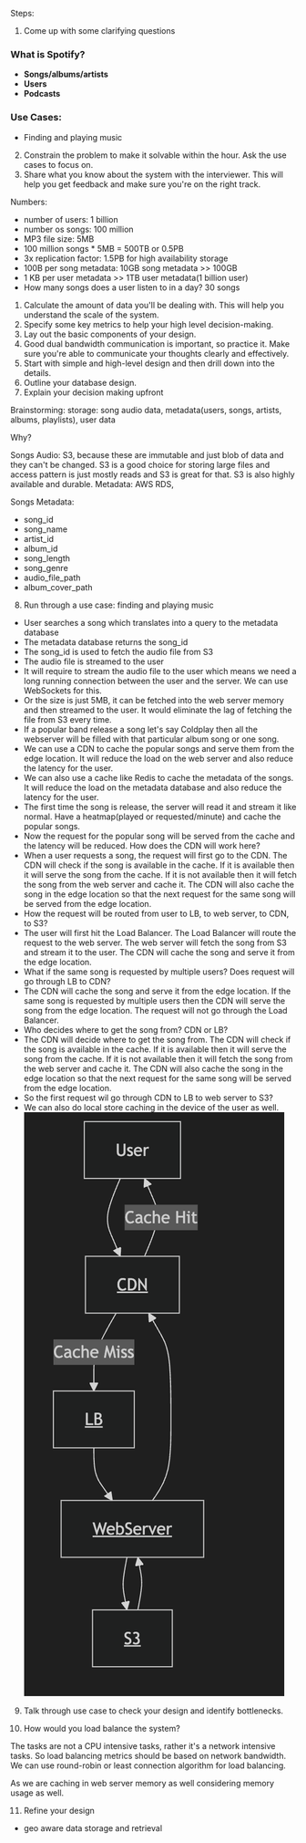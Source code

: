 Steps:

1. Come up with some clarifying questions

### What is Spotify?

- **Songs/albums/artists**
- **Users**
- **Podcasts**

### Use Cases:

- Finding and playing music

2. Constrain the problem to make it solvable within the hour. Ask the use cases to focus on.
3. Share what you know about the system with the interviewer. This will help you get feedback and make sure you're on the right track.

Numbers:

- number of users: 1 billion
- number os songs: 100 million
- MP3 file size: 5MB
- 100 million songs \* 5MB = 500TB or 0.5PB
- 3x replication factor: 1.5PB for high availability storage
- 100B per song metadata: 10GB song metadata >> 100GB
- 1 KB per user metadata >> 1TB user metadata(1 billion user)
- How many songs does a user listen to in a day? 30 songs

1. Calculate the amount of data you'll be dealing with. This will help you understand the scale of the system.
2. Specify some key metrics to help your high level decision-making.
3. Lay out the basic components of your design.
4. Good dual bandwidth communication is important, so practice it. Make sure you're able to communicate your thoughts clearly and effectively.
5. Start with simple and high-level design and then drill down into the details.
6. Outline your database design.
7. Explain your decision making upfront

Brainstorming:
storage: song audio data, metadata(users, songs, artists, albums, playlists), user data

Why?

Songs Audio: S3, because these are immutable and just blob of data and they can't be changed. S3 is a good choice for storing large files and access pattern is just mostly reads and S3 is great for that. S3 is also highly available and durable.
Metadata: AWS RDS,

Songs Metadata:

- song_id
- song_name
- artist_id
- album_id
- song_length
- song_genre
- audio_file_path
- album_cover_path

8. Run through a use case: finding and playing music

- User searches a song which translates into a query to the metadata database
- The metadata database returns the song_id
- The song_id is used to fetch the audio file from S3
- The audio file is streamed to the user
- It will require to stream the audio file to the user which means we need a long running connection between the user and the server. We can use WebSockets for this.
- Or the size is just 5MB, it can be fetched into the web server memory and then streamed to the user. It would eliminate the lag of fetching the file from S3 every time.
- If a popular band release a song let's say Coldplay then all the webserver will be filled with that particular album song or one song.
- We can use a CDN to cache the popular songs and serve them from the edge location. It will reduce the load on the web server and also reduce the latency for the user.
- We can also use a cache like Redis to cache the metadata of the songs. It will reduce the load on the metadata database and also reduce the latency for the user.
- The first time the song is release, the server will read it and stream it like normal. Have a heatmap(played or requested/minute) and cache the popular songs.
- Now the request for the popular song will be served from the cache and the latency will be reduced.
  How does the CDN will work here?
- When a user requests a song, the request will first go to the CDN. The CDN will check if the song is available in the cache. If it is available then it will serve the song from the cache. If it is not available then it will fetch the song from the web server and cache it. The CDN will also cache the song in the edge location so that the next request for the same song will be served from the edge location.
- How the request will be routed from user to LB, to web server, to CDN, to S3?
- The user will first hit the Load Balancer. The Load Balancer will route the request to the web server. The web server will fetch the song from S3 and stream it to the user. The CDN will cache the song and serve it from the edge location.
- What if the same song is requested by multiple users? Does request will go through LB to CDN?
- The CDN will cache the song and serve it from the edge location. If the same song is requested by multiple users then the CDN will serve the song from the edge location. The request will not go through the Load Balancer.
- Who decides where to get the song from? CDN or LB?
- The CDN will decide where to get the song from. The CDN will check if the song is available in the cache. If it is available then it will serve the song from the cache. If it is not available then it will fetch the song from the web server and cache it. The CDN will also cache the song in the edge location so that the next request for the same song will be served from the edge location.
- So the first request wil go through CDN to LB to web server to S3?
- We can also do local store caching in the device of the user as well.
  ![request-flow](image.png)

9. Talk through use case to check your design and identify bottlenecks.

10. How would you load balance the system?

The tasks are not a CPU intensive tasks, rather it's a network intensive tasks. So load balancing metrics should be based on network bandwidth. We can use round-robin or least connection algorithm for load balancing.

As we are caching in web server memory as well considering memory usage as well.

11. Refine your design

- geo aware data storage and retrieval
